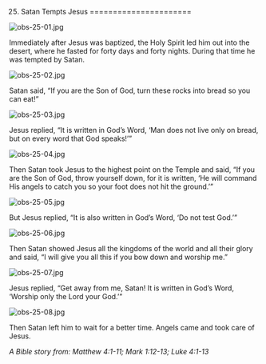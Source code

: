 25. Satan Tempts Jesus
======================

![obs-25-01.jpg](/var/www/vhosts/door43.org/httpdocs/data/gitrepo/media/en/obs/obs-25-01.jpg "obs-25-01.jpg")

Immediately after Jesus was baptized, the Holy Spirit led him out into
the desert, where he fasted for forty days and forty nights. During that
time he was tempted by Satan.

![obs-25-02.jpg](/var/www/vhosts/door43.org/httpdocs/data/gitrepo/media/en/obs/obs-25-02.jpg "obs-25-02.jpg")

Satan said, “If you are the Son of God, turn these rocks into bread so
you can eat!”

![obs-25-03.jpg](/var/www/vhosts/door43.org/httpdocs/data/gitrepo/media/en/obs/obs-25-03.jpg "obs-25-03.jpg")

Jesus replied, “It is written in God’s Word, ‘Man does not live only on
bread, but on every word that God speaks!’”

![obs-25-04.jpg](/var/www/vhosts/door43.org/httpdocs/data/gitrepo/media/en/obs/obs-25-04.jpg "obs-25-04.jpg")

Then Satan took Jesus to the highest point on the Temple and said, “If
you are the Son of God, throw yourself down, for it is written, ‘He will
command His angels to catch you so your foot does not hit the ground.’”

![obs-25-05.jpg](/var/www/vhosts/door43.org/httpdocs/data/gitrepo/media/en/obs/obs-25-05.jpg "obs-25-05.jpg")

But Jesus replied, “It is also written in God’s Word, ‘Do not test
God.’”

![obs-25-06.jpg](/var/www/vhosts/door43.org/httpdocs/data/gitrepo/media/en/obs/obs-25-06.jpg "obs-25-06.jpg")

Then Satan showed Jesus all the kingdoms of the world and all their
glory and said, “I will give you all this if you bow down and worship
me.”

![obs-25-07.jpg](/var/www/vhosts/door43.org/httpdocs/data/gitrepo/media/en/obs/obs-25-07.jpg "obs-25-07.jpg")

Jesus replied, “Get away from me, Satan! It is written in God’s Word,
‘Worship only the Lord your God.’”

![obs-25-08.jpg](/var/www/vhosts/door43.org/httpdocs/data/gitrepo/media/en/obs/obs-25-08.jpg "obs-25-08.jpg")

Then Satan left him to wait for a better time. Angels came and took care
of Jesus.

*A Bible story from: Matthew 4:1-11; Mark 1:12-13; Luke 4:1-13*
